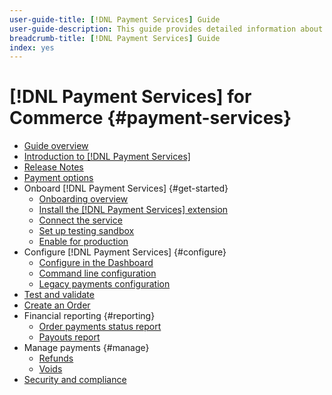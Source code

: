 ```yaml
---
user-guide-title: [!DNL Payment Services] Guide
user-guide-description: This guide provides detailed information about installing and configuring [!DNL Payment Services] for your Adobe Commerce or Magento Open Source store.
breadcrumb-title: [!DNL Payment Services] Guide
index: yes
---
```


# [!DNL Payment Services] for Commerce {#payment-services}

- [Guide overview](guide-overview.md)
- [Introduction to [!DNL Payment Services]](overview.md)
- [Release Notes](release-notes.md)
- [Payment options](payments-options.md)
- Onboard [!DNL Payment Services] {#get-started}
  - [Onboarding overview](onboard.md)
  - [Install the [!DNL Payment Services] extension](install.md)
  - [Connect the service](connect.md)
  - [Set up testing sandbox](sandbox.md)
  - [Enable for production](production.md)
- Configure [!DNL Payment Services] {#configure}
  - [Configure in the Dashboard](configure-dashboard.md)
  - [Command line configuration](configure-cli.md)
  - [Legacy payments configuration](configure-admin.md)
- [Test and validate](test-validate.md)
- [Create an Order](create-order.md)
- Financial reporting {#reporting}
  - [Order payments status report](order-payment-status.md)
  - [Payouts report](payouts.md)
- Manage payments {#manage}
  - [Refunds](refunds.md)
  - [Voids](voids.md)
- [Security and compliance](security.md)
